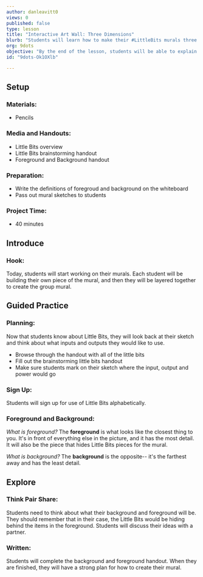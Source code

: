 ```yaml
---
author: danleavitt0
views: 0
published: false
type: lesson
title: "Interactive Art Wall: Three Dimensions"
blurb: "Students will learn how to make their #LittleBits murals three dimensional by using the concepts of foreground and background."
org: 9dots
objective: "By the end of the lesson, students will be able to explain the difference between background and foreground, and use those concepts to plan their mural to be three dimensional."
id: "9dots-Ok1OXlb"

---
```


## Setup

### Materials:

- Pencils

### Media and Handouts:

- Little Bits overview
- Little Bits brainstorming handout
- Foreground and Background handout

### Preparation:

- Write the definitions of foregroud and background on the whiteboard
- Pass out mural sketches to students

### Project Time:

- 40 minutes

## Introduce

### Hook:
Today, students will start working on their murals.  Each student will be building their own piece of the mural, and then they will be layered together to create the group mural.

## Guided Practice

### Planning:
Now that students know about Little Bits, they will look back at their sketch and think about what inputs and outputs they would like to use.  

- Browse through the handout with all of the little bits
- Fill out the brainstorming little bits handout
- Make sure students mark on their sketch where the input, output and power would go

### Sign Up:
Students will sign up for use of Little Bits alphabetically.

### Foreground and Background:
_What is foreground?_
The **foreground** is what looks like the closest thing to you. It's in front of everything else in the picture, and it has the most detail.  It will also be the piece that hides Little Bits pieces for the mural.

_What is background?_
The **background** is the opposite-- it's the farthest away and has the least detail. 

## Explore

### Think Pair Share: 
Students need to think about what their background and foreground will be.  They should remember that in their case, the Little Bits would be hiding behind the items in the foreground. Students will discuss their ideas with a partner.

### Written:
Students will complete the background and foreground handout. When they are finished, they will have a strong plan for how to create their mural.
